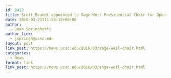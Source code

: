 ```yaml
---
id: 2412
title: Scott Brandt appointed to Sage Weil Presidential Chair for Open Source Software
date: 2016-03-21T11:58:12+00:00
author:
  - Joan Springhetti
author_link:
  - jspringh@ucsc.edu
layout: post
link_post: https://news.ucsc.edu/2016/03/sage-weil-chair.html
categories:
  - News
format: link
link_post: https://news.ucsc.edu/2016/03/sage-weil-chair.html
---
```

